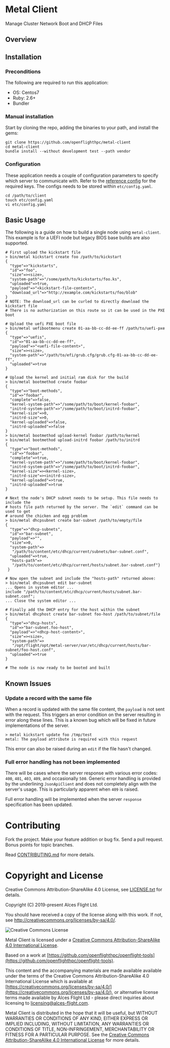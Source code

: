 # Metal Client

Manage Cluster Network Boot and DHCP Files

## Overview

## Installation

### Preconditions

The following are required to run this application:

* OS:     Centos7
* Ruby:   2.6+
* Bundler

### Manual installation

Start by cloning the repo, adding the binaries to your path, and install the gems:

```
git clone https://github.com/openflighthpc/metal-client
cd metal-client
bundle install --without development test --path vendor
```

### Configuration

These application needs a couple of configuration parameters to specify which server to communicate with. Refer to the [reference config](etc/config.yaml.reference) for the required keys. The configs needs to be stored within `etc/config.yaml`.

```
cd /path/to/client
touch etc/config.yaml
vi etc/config.yaml
```

## Basic Usage

The following is a guide on how to build a single node using `metal-client`. This example is for a UEFI node but legacy BIOS base builds are also supported.

```
# First upload the kickstart file
> bin/metal kickstart create foo /path/to/kickstart
{
  "type"=>"kickstarts",
  "id"=>"foo",
  "size"=><size>,
  "system-path"=>"/some/path/to/kickstarts/foo.ks",
  "uploaded"=>true,
  "payload"=>"<kickstart-file-content>",
  "download_url"=>"http://example.com/kickstarts/foo/blob"
}
# NOTE: The download_url can be curled to directly download the kickstart file
# There is no authorization on this route so it can be used in the PXE boot

# Upload the uefi PXE boot file
> bin/metal uefibootmenu create 01-aa-bb-cc-dd-ee-ff /path/to/uefi-pxe
{
  "type"=>"uefis",
  "id"=>"01-aa-bb-cc-dd-ee-ff",
  "payload"=>"<uefi-file-content>",
  "size"=><size>,
  "system-path"=>"/path/to/efi/grub.cfg/grub.cfg-01-aa-bb-cc-dd-ee-ff",
  "uploaded"=>true
}

# Upload the kernel and initial ram disk for the build
> bin/metal bootmethod create foobar
{
  "type"=>"boot-methods",
  "id"=>"foobar",
  "complete"=>false,
  "kernel-system-path"=>"/some/path/to/boot/kernel-foobar",
  "initrd-system-path"=>"/some/path/to/boot/initrd-foobar",
  "kernel-size"=>0,
  "initrd-size"=>0,
  "kernel-uploaded"=>false,
  "initrd-uploaded"=>false
}
> bin/metal bootmethod upload-kernel foobar /path/to/kernel
> bin/metal bootmethod upload-initrd foobar /path/to/initrd
{
  "type"=>"boot-methods",
  "id"=>"foobar",
  "complete"=>true,
  "kernel-system-path"=>"/some/path/to/boot/kernel-foobar",
  "initrd-system-path"=>"/some/path/to/boot/initrd-foobar",
  "kernel-size"=><kernel-size>,
  "initrd-size"=><initrd-size>,
  "kernel-uploaded"=>true,
  "initrd-uploaded"=>true
}

# Next the node's DHCP subnet needs to be setup. This file needs to include the
# hosts file path returned by the server. The `edit` command can be used to get
# around the chicken and egg problem
> bin/metal dhcpsubnet create bar-subnet /path/to/empty/file
{
  "type"=>"dhcp-subnets",
  "id"=>"bar-subnet",
  "payload"=>"",
  "size"=>0,
  "system-path"=>
   "/path/to/content/etc/dhcp/current/subnets/bar-subnet.conf",
  "uploaded"=>true,
  "hosts-path"=>
   "/path/to/content/etc/dhcp/current/hosts/subnet.bar-subnet.conf"}
 }

# Now open the subnet and include the "hosts-path" returned above:
> bin/metal dhcpsubnet edit bar-subnet
... Opens in system editor ...
include "/path/to/content/etc/dhcp/current/hosts/subnet.bar-subnet.conf";
... Close the system editor ...

# Finally add the DHCP entry for the host within the subnet
> bin/metal dhcphost create bar-subnet foo-host /path/to/subnet/file
{
  "type"=>"dhcp-hosts",
  "id"=>"bar-subnet.foo-host",
  "payload"=>"<dhcp-host-content>",
  "size"=><size>,
  "system-path"=>
   "/opt/flight/opt/metal-server/var/etc/dhcp/current/hosts/bar-subnet/foo-host.conf",
  "uploaded"=>true
}

# The node is now ready to be booted and built
```

## Known Issues

### Update a record with the same file

When a record is updated with the same file content, the `payload` is not sent with the request. This triggers an error condition on the server resulting in error along these lines. This is a known bug which will be fixed in future implementations of the server.

```
> metal kickstart update foo /tmp/test 
metal: The payload attribute is required with this request
```

This error can also be raised during an `edit` if the file hasn't changed.

### Full error handling has not been implemented

There will be cases where the server response with various error codes: `400`, `401`, `403`, `409`, and occasionally `500`. Generic error handling is provided by the underlining `JsonApiClient` and does not completely align with the server's usage. This is particularly apparent when `409` is raised.

Full error handling will be implemented when the server `response` specification has been updated.

# Contributing

Fork the project. Make your feature addition or bug fix. Send a pull
request. Bonus points for topic branches.

Read [CONTRIBUTING.md](CONTRIBUTING.md) for more details.

# Copyright and License

Creative Commons Attribution-ShareAlike 4.0 License, see [LICENSE.txt](LICENSE.txt) for details.

Copyright (C) 2019-present Alces Flight Ltd.

You should have received a copy of the license along with this work.
If not, see <http://creativecommons.org/licenses/by-sa/4.0/>.

![Creative Commons License](https://i.creativecommons.org/l/by-sa/4.0/88x31.png)

Metal Client is licensed under a [Creative Commons Attribution-ShareAlike 4.0 International License](http://creativecommons.org/licenses/by-sa/4.0/).

Based on a work at [https://github.com/openflighthpc/openflight-tools](https://github.com/openflighthpc/openflight-tools).

This content and the accompanying materials are made available available
under the terms of the Creative Commons Attribution-ShareAlike 4.0
International License which is available at [https://creativecommons.org/licenses/by-sa/4.0/](https://creativecommons.org/licenses/by-sa/4.0/),
or alternative license terms made available by Alces Flight Ltd -
please direct inquiries about licensing to
[licensing@alces-flight.com](mailto:licensing@alces-flight.com).

Metal Client is distributed in the hope that it will be useful, but
WITHOUT WARRANTIES OR CONDITIONS OF ANY KIND, EITHER EXPRESS OR
IMPLIED INCLUDING, WITHOUT LIMITATION, ANY WARRANTIES OR CONDITIONS OF
TITLE, NON-INFRINGEMENT, MERCHANTABILITY OR FITNESS FOR A PARTICULAR
PURPOSE. See the [Creative Commons Attribution-ShareAlike 4.0
International License](https://creativecommons.org/licenses/by-sa/4.0/) for more
details.
